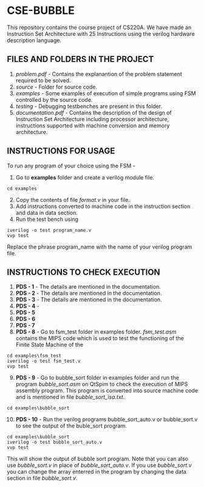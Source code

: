 # CSE-BUBBLE
This repository contains the course project of CS220A. We have made an Instruction Set Architecture with 25 Instructions using the verilog hardware description language.

## FILES AND FOLDERS IN THE PROJECT
1) *problem.pdf* - Contains the explanantion of the problem statement required to be solved.
2) *source* - Folder for source code.
3) *examples* - Some examples of execution of simple programs using FSM controlled by the source code.
4) *testing* - Debugging testbenches are present in this folder.
5) *documentation.pdf* - Contains the description of the design of Instruction Set Architecture including processor architecture, instructions supported with machine conversion and memory architecture.

## INSTRUCTIONS FOR USAGE
To run any program of your choice using the FSM -
1) Go to **examples** folder and create a verilog module file.
```
cd examples
```
2) Copy the contents of file *format.v* in your file.
3) Add instructions converted to machine code in the instruction section and data in data section.
4) Run the test bench using
```
iverilog -o test program_name.v
vvp test
```
Replace the phrase program_name with the name of your verilog program file.

## INSTRUCTIONS TO CHECK EXECUTION
1)  **PDS - 1** -  The details are mentioned in the documentation.
2)  **PDS - 2** -  The details are mentioned in the documentation.
3)  **PDS - 3** -  The details are mentioned in the documentation.
4)  **PDS - 4** - 
5)  **PDS - 5**
6)  **PDS - 6**
7)  **PDS - 7**
8)  **PDS - 8** - Go to fsm_test folder in examples folder. *fsm_test.asm* contains the MIPS code which is used to test the functioning of the Finite State Machine of the 
```
cd examples\fsm_test
iverilog -o test fsm_test.v
vvp test
```
9)  **PDS - 9** - Go to bubble_sort folder in examples folder and run the program *bubble_sort.asm* on QtSpim to check the execution of MIPS assembly program. This program is converted into source machine code and is mentioned in file *bubble_sort_isa.txt*.
```
cd examples\bubble_sort
```
10) **PDS - 10** - Run the verilog programs bubble_sort_auto.v or bubble_sort.v to see the output of the buble_sort program.
```
cd examples\bubble_sort
iverilog -o test bubble_sort_auto.v
vvp test
```
This will show the output of bubble sort program. Note that you can also use *bubble_sort.v* in place of *bubble_sort_auto.v*.
If you use *bubble_sort.v* you can change the array enterred in the program by changing the data section in file *bubble_sort.v*.

